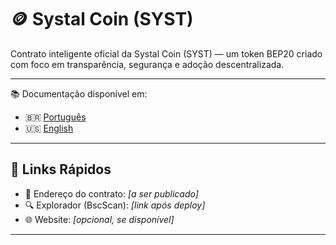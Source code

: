 # 🪙 Systal Coin (SYST)

Contrato inteligente oficial da Systal Coin (SYST) — um token BEP20 criado com foco em transparência, segurança e adoção descentralizada.

---

📚 Documentação disponível em:

- 🇧🇷 [Português](docs/README.pt-BR.md)
- 🇺🇸 [English](docs/README.en.md)

---

## 🔗 Links Rápidos

- 📝 Endereço do contrato: _[a ser publicado]_
- 🔍 Explorador (BscScan): _[link após deploy]_
- 🌐 Website: _[opcional, se disponível]_

---
